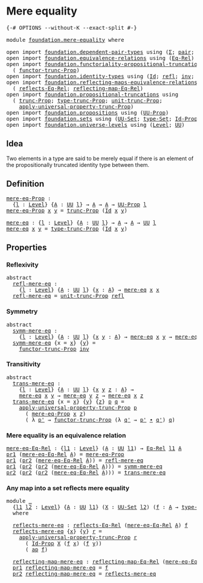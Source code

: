 # Mere equality

<pre class="Agda"><a id="26" class="Symbol">{-#</a> <a id="30" class="Keyword">OPTIONS</a> <a id="38" class="Pragma">--without-K</a> <a id="50" class="Pragma">--exact-split</a> <a id="64" class="Symbol">#-}</a>

<a id="69" class="Keyword">module</a> <a id="76" href="foundation.mere-equality.html" class="Module">foundation.mere-equality</a> <a id="101" class="Keyword">where</a>

<a id="108" class="Keyword">open</a> <a id="113" class="Keyword">import</a> <a id="120" href="foundation.dependent-pair-types.html" class="Module">foundation.dependent-pair-types</a> <a id="152" class="Keyword">using</a> <a id="158" class="Symbol">(</a><a id="159" href="foundation-core.dependent-pair-types.html#502" class="Record">Σ</a><a id="160" class="Symbol">;</a> <a id="162" href="foundation-core.dependent-pair-types.html#575" class="InductiveConstructor">pair</a><a id="166" class="Symbol">;</a> <a id="168" href="foundation-core.dependent-pair-types.html#592" class="Field">pr1</a><a id="171" class="Symbol">;</a> <a id="173" href="foundation-core.dependent-pair-types.html#604" class="Field">pr2</a><a id="176" class="Symbol">)</a>
<a id="178" class="Keyword">open</a> <a id="183" class="Keyword">import</a> <a id="190" href="foundation.equivalence-relations.html" class="Module">foundation.equivalence-relations</a> <a id="223" class="Keyword">using</a> <a id="229" class="Symbol">(</a><a id="230" href="foundation.equivalence-relations.html#957" class="Function">Eq-Rel</a><a id="236" class="Symbol">)</a>
<a id="238" class="Keyword">open</a> <a id="243" class="Keyword">import</a> <a id="250" href="foundation.functoriality-propositional-truncation.html" class="Module">foundation.functoriality-propositional-truncation</a> <a id="300" class="Keyword">using</a>
  <a id="308" class="Symbol">(</a> <a id="310" href="foundation.functoriality-propositional-truncation.html#1451" class="Function">functor-trunc-Prop</a><a id="328" class="Symbol">)</a>
<a id="330" class="Keyword">open</a> <a id="335" class="Keyword">import</a> <a id="342" href="foundation.identity-types.html" class="Module">foundation.identity-types</a> <a id="368" class="Keyword">using</a> <a id="374" class="Symbol">(</a><a id="375" href="foundation-core.identity-types.html#1754" class="Datatype">Id</a><a id="377" class="Symbol">;</a> <a id="379" href="foundation-core.identity-types.html#1807" class="InductiveConstructor">refl</a><a id="383" class="Symbol">;</a> <a id="385" href="foundation-core.identity-types.html#2716" class="Function">inv</a><a id="388" class="Symbol">;</a> <a id="390" href="foundation-core.identity-types.html#2412" class="Function Operator">_∙_</a><a id="393" class="Symbol">;</a> <a id="395" href="foundation-core.identity-types.html#3990" class="Function">ap</a><a id="397" class="Symbol">)</a>
<a id="399" class="Keyword">open</a> <a id="404" class="Keyword">import</a> <a id="411" href="foundation.reflecting-maps-equivalence-relations.html" class="Module">foundation.reflecting-maps-equivalence-relations</a> <a id="460" class="Keyword">using</a>
  <a id="468" class="Symbol">(</a> <a id="470" href="foundation.reflecting-maps-equivalence-relations.html#1416" class="Function">reflects-Eq-Rel</a><a id="485" class="Symbol">;</a> <a id="487" href="foundation.reflecting-maps-equivalence-relations.html#1565" class="Function">reflecting-map-Eq-Rel</a><a id="508" class="Symbol">)</a>
<a id="510" class="Keyword">open</a> <a id="515" class="Keyword">import</a> <a id="522" href="foundation.propositional-truncations.html" class="Module">foundation.propositional-truncations</a> <a id="559" class="Keyword">using</a>
  <a id="567" class="Symbol">(</a> <a id="569" href="foundation.propositional-truncations.html#2510" class="Function">trunc-Prop</a><a id="579" class="Symbol">;</a> <a id="581" href="foundation.propositional-truncations.html#2012" class="Function">type-trunc-Prop</a><a id="596" class="Symbol">;</a> <a id="598" href="foundation.propositional-truncations.html#2096" class="Function">unit-trunc-Prop</a><a id="613" class="Symbol">;</a>
    <a id="619" href="foundation.propositional-truncations.html#5581" class="Function">apply-universal-property-trunc-Prop</a><a id="654" class="Symbol">)</a>
<a id="656" class="Keyword">open</a> <a id="661" class="Keyword">import</a> <a id="668" href="foundation.propositions.html" class="Module">foundation.propositions</a> <a id="692" class="Keyword">using</a> <a id="698" class="Symbol">(</a><a id="699" href="foundation-core.propositions.html#1380" class="Function">UU-Prop</a><a id="706" class="Symbol">)</a>
<a id="708" class="Keyword">open</a> <a id="713" class="Keyword">import</a> <a id="720" href="foundation.sets.html" class="Module">foundation.sets</a> <a id="736" class="Keyword">using</a> <a id="742" class="Symbol">(</a><a id="743" href="foundation-core.sets.html#1177" class="Function">UU-Set</a><a id="749" class="Symbol">;</a> <a id="751" href="foundation-core.sets.html#1291" class="Function">type-Set</a><a id="759" class="Symbol">;</a> <a id="761" href="foundation-core.sets.html#1407" class="Function">Id-Prop</a><a id="768" class="Symbol">)</a>
<a id="770" class="Keyword">open</a> <a id="775" class="Keyword">import</a> <a id="782" href="foundation.universe-levels.html" class="Module">foundation.universe-levels</a> <a id="809" class="Keyword">using</a> <a id="815" class="Symbol">(</a><a id="816" href="Agda.Primitive.html#597" class="Postulate">Level</a><a id="821" class="Symbol">;</a> <a id="823" href="foundation-core.universe-levels.html#222" class="Primitive">UU</a><a id="825" class="Symbol">)</a>
</pre>
## Idea

Two elements in a type are said to be merely equal if there is an element of the propositionally truncated identity type between them.

## Definition

<pre class="Agda"><a id="mere-eq-Prop"></a><a id="1000" href="foundation.mere-equality.html#1000" class="Function">mere-eq-Prop</a> <a id="1013" class="Symbol">:</a>
  <a id="1017" class="Symbol">{</a><a id="1018" href="foundation.mere-equality.html#1018" class="Bound">l</a> <a id="1020" class="Symbol">:</a> <a id="1022" href="Agda.Primitive.html#597" class="Postulate">Level</a><a id="1027" class="Symbol">}</a> <a id="1029" class="Symbol">{</a><a id="1030" href="foundation.mere-equality.html#1030" class="Bound">A</a> <a id="1032" class="Symbol">:</a> <a id="1034" href="foundation-core.universe-levels.html#222" class="Primitive">UU</a> <a id="1037" href="foundation.mere-equality.html#1018" class="Bound">l</a><a id="1038" class="Symbol">}</a> <a id="1040" class="Symbol">→</a> <a id="1042" href="foundation.mere-equality.html#1030" class="Bound">A</a> <a id="1044" class="Symbol">→</a> <a id="1046" href="foundation.mere-equality.html#1030" class="Bound">A</a> <a id="1048" class="Symbol">→</a> <a id="1050" href="foundation-core.propositions.html#1380" class="Function">UU-Prop</a> <a id="1058" href="foundation.mere-equality.html#1018" class="Bound">l</a>
<a id="1060" href="foundation.mere-equality.html#1000" class="Function">mere-eq-Prop</a> <a id="1073" href="foundation.mere-equality.html#1073" class="Bound">x</a> <a id="1075" href="foundation.mere-equality.html#1075" class="Bound">y</a> <a id="1077" class="Symbol">=</a> <a id="1079" href="foundation.propositional-truncations.html#2510" class="Function">trunc-Prop</a> <a id="1090" class="Symbol">(</a><a id="1091" href="foundation-core.identity-types.html#1754" class="Datatype">Id</a> <a id="1094" href="foundation.mere-equality.html#1073" class="Bound">x</a> <a id="1096" href="foundation.mere-equality.html#1075" class="Bound">y</a><a id="1097" class="Symbol">)</a>

<a id="mere-eq"></a><a id="1100" href="foundation.mere-equality.html#1100" class="Function">mere-eq</a> <a id="1108" class="Symbol">:</a> <a id="1110" class="Symbol">{</a><a id="1111" href="foundation.mere-equality.html#1111" class="Bound">l</a> <a id="1113" class="Symbol">:</a> <a id="1115" href="Agda.Primitive.html#597" class="Postulate">Level</a><a id="1120" class="Symbol">}</a> <a id="1122" class="Symbol">{</a><a id="1123" href="foundation.mere-equality.html#1123" class="Bound">A</a> <a id="1125" class="Symbol">:</a> <a id="1127" href="foundation-core.universe-levels.html#222" class="Primitive">UU</a> <a id="1130" href="foundation.mere-equality.html#1111" class="Bound">l</a><a id="1131" class="Symbol">}</a> <a id="1133" class="Symbol">→</a> <a id="1135" href="foundation.mere-equality.html#1123" class="Bound">A</a> <a id="1137" class="Symbol">→</a> <a id="1139" href="foundation.mere-equality.html#1123" class="Bound">A</a> <a id="1141" class="Symbol">→</a> <a id="1143" href="foundation-core.universe-levels.html#222" class="Primitive">UU</a> <a id="1146" href="foundation.mere-equality.html#1111" class="Bound">l</a>
<a id="1148" href="foundation.mere-equality.html#1100" class="Function">mere-eq</a> <a id="1156" href="foundation.mere-equality.html#1156" class="Bound">x</a> <a id="1158" href="foundation.mere-equality.html#1158" class="Bound">y</a> <a id="1160" class="Symbol">=</a> <a id="1162" href="foundation.propositional-truncations.html#2012" class="Function">type-trunc-Prop</a> <a id="1178" class="Symbol">(</a><a id="1179" href="foundation-core.identity-types.html#1754" class="Datatype">Id</a> <a id="1182" href="foundation.mere-equality.html#1156" class="Bound">x</a> <a id="1184" href="foundation.mere-equality.html#1158" class="Bound">y</a><a id="1185" class="Symbol">)</a>
</pre>
## Properties

### Reflexivity

<pre class="Agda"><a id="1232" class="Keyword">abstract</a>
  <a id="refl-mere-eq"></a><a id="1243" href="foundation.mere-equality.html#1243" class="Function">refl-mere-eq</a> <a id="1256" class="Symbol">:</a>
    <a id="1262" class="Symbol">{</a><a id="1263" href="foundation.mere-equality.html#1263" class="Bound">l</a> <a id="1265" class="Symbol">:</a> <a id="1267" href="Agda.Primitive.html#597" class="Postulate">Level</a><a id="1272" class="Symbol">}</a> <a id="1274" class="Symbol">{</a><a id="1275" href="foundation.mere-equality.html#1275" class="Bound">A</a> <a id="1277" class="Symbol">:</a> <a id="1279" href="foundation-core.universe-levels.html#222" class="Primitive">UU</a> <a id="1282" href="foundation.mere-equality.html#1263" class="Bound">l</a><a id="1283" class="Symbol">}</a> <a id="1285" class="Symbol">{</a><a id="1286" href="foundation.mere-equality.html#1286" class="Bound">x</a> <a id="1288" class="Symbol">:</a> <a id="1290" href="foundation.mere-equality.html#1275" class="Bound">A</a><a id="1291" class="Symbol">}</a> <a id="1293" class="Symbol">→</a> <a id="1295" href="foundation.mere-equality.html#1100" class="Function">mere-eq</a> <a id="1303" href="foundation.mere-equality.html#1286" class="Bound">x</a> <a id="1305" href="foundation.mere-equality.html#1286" class="Bound">x</a>
  <a id="1309" href="foundation.mere-equality.html#1243" class="Function">refl-mere-eq</a> <a id="1322" class="Symbol">=</a> <a id="1324" href="foundation.propositional-truncations.html#2096" class="Function">unit-trunc-Prop</a> <a id="1340" href="foundation-core.identity-types.html#1807" class="InductiveConstructor">refl</a>
</pre>
### Symmetry

<pre class="Agda"><a id="1372" class="Keyword">abstract</a>
  <a id="symm-mere-eq"></a><a id="1383" href="foundation.mere-equality.html#1383" class="Function">symm-mere-eq</a> <a id="1396" class="Symbol">:</a>
    <a id="1402" class="Symbol">{</a><a id="1403" href="foundation.mere-equality.html#1403" class="Bound">l</a> <a id="1405" class="Symbol">:</a> <a id="1407" href="Agda.Primitive.html#597" class="Postulate">Level</a><a id="1412" class="Symbol">}</a> <a id="1414" class="Symbol">{</a><a id="1415" href="foundation.mere-equality.html#1415" class="Bound">A</a> <a id="1417" class="Symbol">:</a> <a id="1419" href="foundation-core.universe-levels.html#222" class="Primitive">UU</a> <a id="1422" href="foundation.mere-equality.html#1403" class="Bound">l</a><a id="1423" class="Symbol">}</a> <a id="1425" class="Symbol">{</a><a id="1426" href="foundation.mere-equality.html#1426" class="Bound">x</a> <a id="1428" href="foundation.mere-equality.html#1428" class="Bound">y</a> <a id="1430" class="Symbol">:</a> <a id="1432" href="foundation.mere-equality.html#1415" class="Bound">A</a><a id="1433" class="Symbol">}</a> <a id="1435" class="Symbol">→</a> <a id="1437" href="foundation.mere-equality.html#1100" class="Function">mere-eq</a> <a id="1445" href="foundation.mere-equality.html#1426" class="Bound">x</a> <a id="1447" href="foundation.mere-equality.html#1428" class="Bound">y</a> <a id="1449" class="Symbol">→</a> <a id="1451" href="foundation.mere-equality.html#1100" class="Function">mere-eq</a> <a id="1459" href="foundation.mere-equality.html#1428" class="Bound">y</a> <a id="1461" href="foundation.mere-equality.html#1426" class="Bound">x</a>
  <a id="1465" href="foundation.mere-equality.html#1383" class="Function">symm-mere-eq</a> <a id="1478" class="Symbol">{</a><a id="1479" class="Argument">x</a> <a id="1481" class="Symbol">=</a> <a id="1483" href="foundation.mere-equality.html#1483" class="Bound">x</a><a id="1484" class="Symbol">}</a> <a id="1486" class="Symbol">{</a><a id="1487" href="foundation.mere-equality.html#1487" class="Bound">y</a><a id="1488" class="Symbol">}</a> <a id="1490" class="Symbol">=</a>
    <a id="1496" href="foundation.functoriality-propositional-truncation.html#1451" class="Function">functor-trunc-Prop</a> <a id="1515" href="foundation-core.identity-types.html#2716" class="Function">inv</a>
</pre>
### Transitivity

<pre class="Agda"><a id="1550" class="Keyword">abstract</a>
  <a id="trans-mere-eq"></a><a id="1561" href="foundation.mere-equality.html#1561" class="Function">trans-mere-eq</a> <a id="1575" class="Symbol">:</a>
    <a id="1581" class="Symbol">{</a><a id="1582" href="foundation.mere-equality.html#1582" class="Bound">l</a> <a id="1584" class="Symbol">:</a> <a id="1586" href="Agda.Primitive.html#597" class="Postulate">Level</a><a id="1591" class="Symbol">}</a> <a id="1593" class="Symbol">{</a><a id="1594" href="foundation.mere-equality.html#1594" class="Bound">A</a> <a id="1596" class="Symbol">:</a> <a id="1598" href="foundation-core.universe-levels.html#222" class="Primitive">UU</a> <a id="1601" href="foundation.mere-equality.html#1582" class="Bound">l</a><a id="1602" class="Symbol">}</a> <a id="1604" class="Symbol">{</a><a id="1605" href="foundation.mere-equality.html#1605" class="Bound">x</a> <a id="1607" href="foundation.mere-equality.html#1607" class="Bound">y</a> <a id="1609" href="foundation.mere-equality.html#1609" class="Bound">z</a> <a id="1611" class="Symbol">:</a> <a id="1613" href="foundation.mere-equality.html#1594" class="Bound">A</a><a id="1614" class="Symbol">}</a> <a id="1616" class="Symbol">→</a>
    <a id="1622" href="foundation.mere-equality.html#1100" class="Function">mere-eq</a> <a id="1630" href="foundation.mere-equality.html#1605" class="Bound">x</a> <a id="1632" href="foundation.mere-equality.html#1607" class="Bound">y</a> <a id="1634" class="Symbol">→</a> <a id="1636" href="foundation.mere-equality.html#1100" class="Function">mere-eq</a> <a id="1644" href="foundation.mere-equality.html#1607" class="Bound">y</a> <a id="1646" href="foundation.mere-equality.html#1609" class="Bound">z</a> <a id="1648" class="Symbol">→</a> <a id="1650" href="foundation.mere-equality.html#1100" class="Function">mere-eq</a> <a id="1658" href="foundation.mere-equality.html#1605" class="Bound">x</a> <a id="1660" href="foundation.mere-equality.html#1609" class="Bound">z</a>
  <a id="1664" href="foundation.mere-equality.html#1561" class="Function">trans-mere-eq</a> <a id="1678" class="Symbol">{</a><a id="1679" class="Argument">x</a> <a id="1681" class="Symbol">=</a> <a id="1683" href="foundation.mere-equality.html#1683" class="Bound">x</a><a id="1684" class="Symbol">}</a> <a id="1686" class="Symbol">{</a><a id="1687" href="foundation.mere-equality.html#1687" class="Bound">y</a><a id="1688" class="Symbol">}</a> <a id="1690" class="Symbol">{</a><a id="1691" href="foundation.mere-equality.html#1691" class="Bound">z</a><a id="1692" class="Symbol">}</a> <a id="1694" href="foundation.mere-equality.html#1694" class="Bound">p</a> <a id="1696" href="foundation.mere-equality.html#1696" class="Bound">q</a> <a id="1698" class="Symbol">=</a>
    <a id="1704" href="foundation.propositional-truncations.html#5581" class="Function">apply-universal-property-trunc-Prop</a> <a id="1740" href="foundation.mere-equality.html#1694" class="Bound">p</a>
      <a id="1748" class="Symbol">(</a> <a id="1750" href="foundation.mere-equality.html#1000" class="Function">mere-eq-Prop</a> <a id="1763" href="foundation.mere-equality.html#1683" class="Bound">x</a> <a id="1765" href="foundation.mere-equality.html#1691" class="Bound">z</a><a id="1766" class="Symbol">)</a>
      <a id="1774" class="Symbol">(</a> <a id="1776" class="Symbol">λ</a> <a id="1778" href="foundation.mere-equality.html#1778" class="Bound">p&#39;</a> <a id="1781" class="Symbol">→</a> <a id="1783" href="foundation.functoriality-propositional-truncation.html#1451" class="Function">functor-trunc-Prop</a> <a id="1802" class="Symbol">(λ</a> <a id="1805" href="foundation.mere-equality.html#1805" class="Bound">q&#39;</a> <a id="1808" class="Symbol">→</a> <a id="1810" href="foundation.mere-equality.html#1778" class="Bound">p&#39;</a> <a id="1813" href="foundation-core.identity-types.html#2412" class="Function Operator">∙</a> <a id="1815" href="foundation.mere-equality.html#1805" class="Bound">q&#39;</a><a id="1817" class="Symbol">)</a> <a id="1819" href="foundation.mere-equality.html#1696" class="Bound">q</a><a id="1820" class="Symbol">)</a>
</pre>
### Mere equality is an equivalence relation

<pre class="Agda"><a id="mere-eq-Eq-Rel"></a><a id="1881" href="foundation.mere-equality.html#1881" class="Function">mere-eq-Eq-Rel</a> <a id="1896" class="Symbol">:</a> <a id="1898" class="Symbol">{</a><a id="1899" href="foundation.mere-equality.html#1899" class="Bound">l1</a> <a id="1902" class="Symbol">:</a> <a id="1904" href="Agda.Primitive.html#597" class="Postulate">Level</a><a id="1909" class="Symbol">}</a> <a id="1911" class="Symbol">(</a><a id="1912" href="foundation.mere-equality.html#1912" class="Bound">A</a> <a id="1914" class="Symbol">:</a> <a id="1916" href="foundation-core.universe-levels.html#222" class="Primitive">UU</a> <a id="1919" href="foundation.mere-equality.html#1899" class="Bound">l1</a><a id="1921" class="Symbol">)</a> <a id="1923" class="Symbol">→</a> <a id="1925" href="foundation.equivalence-relations.html#957" class="Function">Eq-Rel</a> <a id="1932" href="foundation.mere-equality.html#1899" class="Bound">l1</a> <a id="1935" href="foundation.mere-equality.html#1912" class="Bound">A</a>
<a id="1937" href="foundation-core.dependent-pair-types.html#592" class="Field">pr1</a> <a id="1941" class="Symbol">(</a><a id="1942" href="foundation.mere-equality.html#1881" class="Function">mere-eq-Eq-Rel</a> <a id="1957" href="foundation.mere-equality.html#1957" class="Bound">A</a><a id="1958" class="Symbol">)</a> <a id="1960" class="Symbol">=</a> <a id="1962" href="foundation.mere-equality.html#1000" class="Function">mere-eq-Prop</a>
<a id="1975" href="foundation-core.dependent-pair-types.html#592" class="Field">pr1</a> <a id="1979" class="Symbol">(</a><a id="1980" href="foundation-core.dependent-pair-types.html#604" class="Field">pr2</a> <a id="1984" class="Symbol">(</a><a id="1985" href="foundation.mere-equality.html#1881" class="Function">mere-eq-Eq-Rel</a> <a id="2000" href="foundation.mere-equality.html#2000" class="Bound">A</a><a id="2001" class="Symbol">))</a> <a id="2004" class="Symbol">=</a> <a id="2006" href="foundation.mere-equality.html#1243" class="Function">refl-mere-eq</a>
<a id="2019" href="foundation-core.dependent-pair-types.html#592" class="Field">pr1</a> <a id="2023" class="Symbol">(</a><a id="2024" href="foundation-core.dependent-pair-types.html#604" class="Field">pr2</a> <a id="2028" class="Symbol">(</a><a id="2029" href="foundation-core.dependent-pair-types.html#604" class="Field">pr2</a> <a id="2033" class="Symbol">(</a><a id="2034" href="foundation.mere-equality.html#1881" class="Function">mere-eq-Eq-Rel</a> <a id="2049" href="foundation.mere-equality.html#2049" class="Bound">A</a><a id="2050" class="Symbol">)))</a> <a id="2054" class="Symbol">=</a> <a id="2056" href="foundation.mere-equality.html#1383" class="Function">symm-mere-eq</a>
<a id="2069" href="foundation-core.dependent-pair-types.html#604" class="Field">pr2</a> <a id="2073" class="Symbol">(</a><a id="2074" href="foundation-core.dependent-pair-types.html#604" class="Field">pr2</a> <a id="2078" class="Symbol">(</a><a id="2079" href="foundation-core.dependent-pair-types.html#604" class="Field">pr2</a> <a id="2083" class="Symbol">(</a><a id="2084" href="foundation.mere-equality.html#1881" class="Function">mere-eq-Eq-Rel</a> <a id="2099" href="foundation.mere-equality.html#2099" class="Bound">A</a><a id="2100" class="Symbol">)))</a> <a id="2104" class="Symbol">=</a> <a id="2106" href="foundation.mere-equality.html#1561" class="Function">trans-mere-eq</a>
</pre>
### Any map into a set reflects mere equality

<pre class="Agda"><a id="2180" class="Keyword">module</a> <a id="2187" href="foundation.mere-equality.html#2187" class="Module">_</a>
  <a id="2191" class="Symbol">{</a><a id="2192" href="foundation.mere-equality.html#2192" class="Bound">l1</a> <a id="2195" href="foundation.mere-equality.html#2195" class="Bound">l2</a> <a id="2198" class="Symbol">:</a> <a id="2200" href="Agda.Primitive.html#597" class="Postulate">Level</a><a id="2205" class="Symbol">}</a> <a id="2207" class="Symbol">{</a><a id="2208" href="foundation.mere-equality.html#2208" class="Bound">A</a> <a id="2210" class="Symbol">:</a> <a id="2212" href="foundation-core.universe-levels.html#222" class="Primitive">UU</a> <a id="2215" href="foundation.mere-equality.html#2192" class="Bound">l1</a><a id="2217" class="Symbol">}</a> <a id="2219" class="Symbol">(</a><a id="2220" href="foundation.mere-equality.html#2220" class="Bound">X</a> <a id="2222" class="Symbol">:</a> <a id="2224" href="foundation-core.sets.html#1177" class="Function">UU-Set</a> <a id="2231" href="foundation.mere-equality.html#2195" class="Bound">l2</a><a id="2233" class="Symbol">)</a> <a id="2235" class="Symbol">(</a><a id="2236" href="foundation.mere-equality.html#2236" class="Bound">f</a> <a id="2238" class="Symbol">:</a> <a id="2240" href="foundation.mere-equality.html#2208" class="Bound">A</a> <a id="2242" class="Symbol">→</a> <a id="2244" href="foundation-core.sets.html#1291" class="Function">type-Set</a> <a id="2253" href="foundation.mere-equality.html#2220" class="Bound">X</a><a id="2254" class="Symbol">)</a>
  <a id="2258" class="Keyword">where</a>
  
  <a id="2269" href="foundation.mere-equality.html#2269" class="Function">reflects-mere-eq</a> <a id="2286" class="Symbol">:</a> <a id="2288" href="foundation.reflecting-maps-equivalence-relations.html#1416" class="Function">reflects-Eq-Rel</a> <a id="2304" class="Symbol">(</a><a id="2305" href="foundation.mere-equality.html#1881" class="Function">mere-eq-Eq-Rel</a> <a id="2320" href="foundation.mere-equality.html#2208" class="Bound">A</a><a id="2321" class="Symbol">)</a> <a id="2323" href="foundation.mere-equality.html#2236" class="Bound">f</a>
  <a id="2327" href="foundation.mere-equality.html#2269" class="Function">reflects-mere-eq</a> <a id="2344" class="Symbol">{</a><a id="2345" href="foundation.mere-equality.html#2345" class="Bound">x</a><a id="2346" class="Symbol">}</a> <a id="2348" class="Symbol">{</a><a id="2349" href="foundation.mere-equality.html#2349" class="Bound">y</a><a id="2350" class="Symbol">}</a> <a id="2352" href="foundation.mere-equality.html#2352" class="Bound">r</a> <a id="2354" class="Symbol">=</a>
    <a id="2360" href="foundation.propositional-truncations.html#5581" class="Function">apply-universal-property-trunc-Prop</a> <a id="2396" href="foundation.mere-equality.html#2352" class="Bound">r</a>
      <a id="2404" class="Symbol">(</a> <a id="2406" href="foundation-core.sets.html#1407" class="Function">Id-Prop</a> <a id="2414" href="foundation.mere-equality.html#2220" class="Bound">X</a> <a id="2416" class="Symbol">(</a><a id="2417" href="foundation.mere-equality.html#2236" class="Bound">f</a> <a id="2419" href="foundation.mere-equality.html#2345" class="Bound">x</a><a id="2420" class="Symbol">)</a> <a id="2422" class="Symbol">(</a><a id="2423" href="foundation.mere-equality.html#2236" class="Bound">f</a> <a id="2425" href="foundation.mere-equality.html#2349" class="Bound">y</a><a id="2426" class="Symbol">))</a>
      <a id="2435" class="Symbol">(</a> <a id="2437" href="foundation-core.identity-types.html#3990" class="Function">ap</a> <a id="2440" href="foundation.mere-equality.html#2236" class="Bound">f</a><a id="2441" class="Symbol">)</a>

  <a id="2446" href="foundation.mere-equality.html#2446" class="Function">reflecting-map-mere-eq</a> <a id="2469" class="Symbol">:</a> <a id="2471" href="foundation.reflecting-maps-equivalence-relations.html#1565" class="Function">reflecting-map-Eq-Rel</a> <a id="2493" class="Symbol">(</a><a id="2494" href="foundation.mere-equality.html#1881" class="Function">mere-eq-Eq-Rel</a> <a id="2509" href="foundation.mere-equality.html#2208" class="Bound">A</a><a id="2510" class="Symbol">)</a> <a id="2512" class="Symbol">(</a><a id="2513" href="foundation-core.sets.html#1291" class="Function">type-Set</a> <a id="2522" href="foundation.mere-equality.html#2220" class="Bound">X</a><a id="2523" class="Symbol">)</a>
  <a id="2527" href="foundation-core.dependent-pair-types.html#592" class="Field">pr1</a> <a id="2531" href="foundation.mere-equality.html#2446" class="Function">reflecting-map-mere-eq</a> <a id="2554" class="Symbol">=</a> <a id="2556" href="foundation.mere-equality.html#2236" class="Bound">f</a>
  <a id="2560" href="foundation-core.dependent-pair-types.html#604" class="Field">pr2</a> <a id="2564" href="foundation.mere-equality.html#2446" class="Function">reflecting-map-mere-eq</a> <a id="2587" class="Symbol">=</a> <a id="2589" href="foundation.mere-equality.html#2269" class="Function">reflects-mere-eq</a>
</pre>